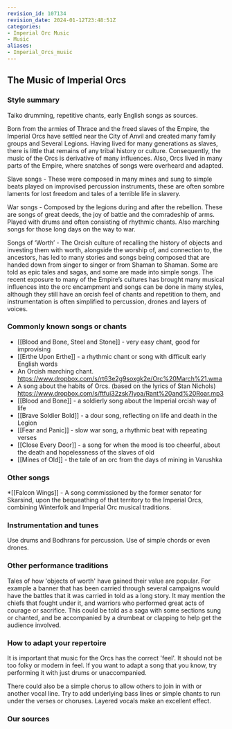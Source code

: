 ```yaml
---
revision_id: 107134
revision_date: 2024-01-12T23:48:51Z
categories:
- Imperial Orc Music
- Music
aliases:
- Imperial_Orcs_music
---
```


## The Music of Imperial Orcs
### Style summary
Taiko drumming, repetitive chants, early English songs as sources.

Born from the armies of Thrace and the freed slaves of the Empire, the Imperial Orcs have settled near the City of Anvil and created many family groups and Several Legions. Having lived for many generations as slaves, there is little that remains of any tribal history or culture. Consequently, the music of the Orcs is derivative of many influences. Also, Orcs lived in many parts of the Empire, where snatches of songs were overheard and adapted. 

Slave songs - These were composed in many mines and sung to simple beats played on improvised percussion instruments, these are often sombre laments for lost freedom and tales of a terrible life in slavery.

War songs - Composed by the legions during and after the rebellion. These are songs of great deeds,  the joy of battle and the comradeship of arms. Played with drums and often consisting of rhythmic chants. Also marching songs for those long days on the way to war.

Songs of ‘Worth’ - The Orcish culture of recalling the history of objects and investing them with worth, alongside the worship of, and connection to, the ancestors, has led to many stories and songs being composed that are handed down from singer to singer or from Shaman to Shaman. Some are told as epic tales and sagas, and some are made into simple songs. The recent exposure to many of the Empire’s cultures has brought many musical influences into the orc encampment and songs can be done in many styles, although they still have an orcish feel of chants and repetition to them, and instrumentation is often simplified to percussion, drones and layers of voices.


### Commonly known songs or chants

* [[Blood and Bone, Steel and Stone]] - very easy chant, good for improvising
* [[Erthe Upon Erthe]] - a rhythmic chant or song with difficult early English words
* An Orcish marching chant. https://www.dropbox.com/s/rt63e2g9soxgk2e/Orc%20March%21.wma
* A song about the habits  of Orcs. (based on the lyrics of Stan Nichols) https://www.dropbox.com/s/ftfui32zsk7lyoa/Rant%20and%20Roar.mp3
* [[Blood and Bone]] - a soldierly song about the Imperial orcish way of life
* [[Brave Soldier Bold]] - a dour song, reflecting on life and death in the Legion
* [[Fear and Panic]] - slow war song, a rhythmic beat with repeating verses 
* [[Close Every Door]] - a song for when the mood is too cheerful, about the death and hopelessness of the slaves of old
* [[Mines of Old]] - the tale of an orc from the days of mining in Varushka

### Other songs
*[[Falcon Wings]] - A song commissioned by the former senator for Skarsind, upon the bequeathing of that territory to the Imperial Orcs, combining Winterfolk and Imperial Orc musical traditions.

### Instrumentation and tunes

Use drums and Bodhrans for percussion. 
Use of simple chords or even drones.

### Other performance traditions

Tales of how 'objects of worth' have gained their value are popular. For example a banner that has been carried through several campaigns would have the battles that it was carried in told as a long story. It may mention the chiefs that fought under it, and warriors who performed great acts of courage or sacrifice. This could be told as a saga with some sections sung or chanted, and be accompanied by a drumbeat or clapping to help get the audience involved.

### How to adapt your repertoire
It is important that music for the Orcs has the correct 'feel'. It should not be too folky or modern in feel. If you want to adapt a song that you know, try performing it with just drums or unaccompanied. 

There could also be a simple chorus to allow others to join in with or another  vocal line. Try to add underlying bass lines or simple chants to run under the verses or choruses. Layered vocals make an excellent effect.

### Our sources



